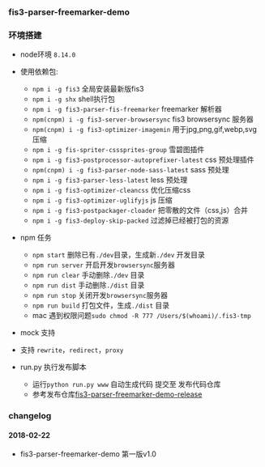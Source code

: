 ### fis3-parser-freemarker-demo

### 环境搭建
- node环境 `8.14.0`
- 使用依赖包:
  - `npm i -g fis3` 全局安装最新版fis3
  - `npm i -g shx` shell执行包
  - `npm i -g fis3-parser-fis-freemarker` freemarker 解析器
  - `npm(cnpm) i -g fis3-server-browsersync` fis3 browsersync 服务器
  - `npm(cnpm) i -g fis3-optimizer-imagemin` 用于jpg,png,gif,webp,svg 压缩
  - `npm i -g fis-spriter-csssprites-group` 雪碧图插件
  - `npm i -g fis3-postprocessor-autoprefixer-latest`  css 预处理插件
  - `npm(cnpm) i -g fis3-parser-node-sass-latest`  sass 预处理
  - `npm i -g fis3-parser-less-latest`  less 预处理
  - `npm i -g fis3-optimizer-cleancss` 优化压缩css
  - `npm i -g fis3-optimizer-uglifyjs` js 压缩
  - `npm i -g fis3-postpackager-cloader` 把零散的文件（css,js）合并
  - `npm i -g fis3-deploy-skip-packed` 过滤掉已经被打包的资源

- npm 任务
  - `npm start` 删除已有`./dev`目录，生成新`./dev` 开发目录
  - `npm run server` 开启开发`browsersync`服务器
  - `npm run clear` 手动删除`./dev` 目录
  - `npm run dist` 手动删除`./dist` 目录
  - `npm run stop` 关闭开发`browsersync`服务器
  - `npm run build` 打包文件，生成`./dist` 目录
  - mac 遇到权限问题`sudo chmod -R 777 /Users/$(whoami)/.fis3-tmp`
  
- mock 支持 
 - 支持 `rewrite`，`redirect`，`proxy`
  
- run.py 执行发布脚本
  - 运行`python run.py www` 自动生成代码 提交至 发布代码仓库
  - 参考发布仓库[fis3-parser-freemarker-demo-release](https://github.com/xmllein/fis3-parser-freemarker-demo-release)

### changelog
#### 2018-02-22
- fis3-parser-freemarker-demo 第一版v1.0




  
  
  

  
